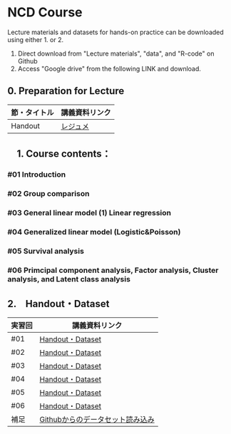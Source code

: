 # NCD Course

Lecture materials and datasets for hands-on practice can be downloaded using either 1. or 2. 
1. Direct download from "Lecture materials", "data", and "R-code" on Github
2. Access "Google drive" from the following LINK and download.

<h2 id="CH01"> 0. Preparation for Lecture </h2>

|節・タイトル|講義資料リンク|
|---|---|
|Handout|[レジュメ](https://drive.google.com/file/d/1vq4fiBWyU8wTeEMFERO35DnQ0qeiL7ib/view?usp=sharing)|

<h2 id="CH01">　1. Course contents：
<h3 id="CH03">#01 Introduction
<h3 id="CH03">#02 Group comparison
<h3 id="CH03">#03 General linear model (1) Linear regression
<h3 id="CH03">#04 Generalized linear model (Logistic&Poisson)
<h3 id="CH03">#05 Survival analysis
<h3 id="CH03">#06 Primcipal component analysis, Factor analysis, Cluster analysis, and Latent class analysis
  
<h2 id="CH01"> 2.　Handout・Dataset</h2>

|実習回|講義資料リンク|
|---|---|
|#01|[Handout・Dataset](https://drive.google.com/drive/folders/13rdDMOLTEDmTjoz-REoH7RqSCioqWJfg?usp=sharing)|
|#02|[Handout・Dataset](https://drive.google.com/drive/folders/14yCS5Uoz2KZYckqjgB09vCLa-uAklmet?usp=sharing)|
|#03|[Handout・Dataset](https://drive.google.com/drive/folders/15y4xCkqZ1HCvex4aLhN9cS4JVP4Nm1xA?usp=sharing)|
|#04|[Handout・Dataset](https://drive.google.com/drive/folders/1nQlfY9zIlsfy0o3pVJBa4FL49AvFOE9i?usp=sharing)|
|#05|[Handout・Dataset](https://drive.google.com/drive/folders/17sMkETkUpSD8QSUiEBmtzWpuUlb2ONJJ?usp=sharing)|
|#06|[Handout・Dataset](https://drive.google.com/drive/folders/194M4A2QksB2gpsPAHmb2PnFQv5QA0qVd?usp=sharing)|
|補足|[Githubからのデータセット読み込み](https://drive.google.com/file/d/1Aym86YJ1HzOpzsuRsY0iTw7p5pqfHd5f/view?usp=sharing)|




